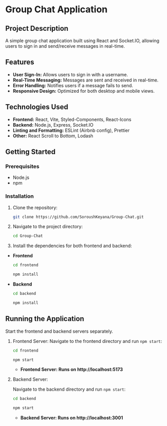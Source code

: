 # Group Chat Application

## Project Description

A simple group chat application built using React and Socket.IO, allowing users to sign in and send/receive messages in real-time.

## Features

- **User Sign-In:** Allows users to sign in with a username.
- **Real-Time Messaging:** Messages are sent and received in real-time.
- **Error Handling:** Notifies users if a message fails to send.
- **Responsive Design:** Optimized for both desktop and mobile views.

## Technologies Used

- **Frontend:** React, Vite, Styled-Components, React-Icons
- **Backend:** Node.js, Express, Socket.IO
- **Linting and Formatting:** ESLint (Airbnb config), Prettier
- **Other:** React Scroll to Bottom, Lodash

## Getting Started

### Prerequisites

- Node.js
- npm

### Installation

1. Clone the repository:

   ```bash
   git clone https://github.com/SoroushKeyana/Group-Chat.git
   ```

2. Navigate to the project directory:

    ```bash
    cd Group-Chat
    ```

3. Install the dependencies for both frontend and backend:

- **Frontend**

    ```bash
    cd frontend
    ```
    ```bash
    npm install
    ```

- **Backend**

    ```bash
    cd backend
    ```
    ```bash
    npm install
    ```

## Running the Application
Start the frontend and backend servers separately.

1. Frontend Server: 
    Navigate to the frontend directory and run `npm start`:

    ```bash
    cd frontend
    ```
    ```bash
    npm start
    ```
    - **Frontend Server: Runs on http://localhost:5173**

2. Backend Server:

    Navigate to the backend directory and run `npm start`:

    ```bash
    cd backend
    ```
    ```bash
    npm start
    ```

    - **Backend Server: Runs on http://localhost:3001**

